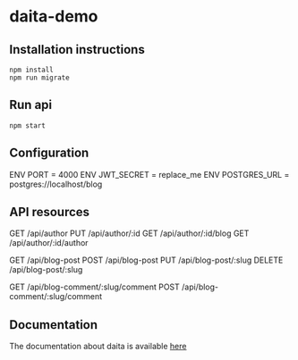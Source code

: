 # daita-demo

## Installation instructions
```
npm install
npm run migrate
```

## Run api
```
npm start
```

## Configuration
ENV PORT = 4000
ENV JWT_SECRET = replace_me
ENV POSTGRES_URL = postgres://localhost/blog

## API resources

GET /api/author
PUT /api/author/:id
GET /api/author/:id/blog
GET /api/author/:id/author

GET /api/blog-post
POST /api/blog-post
PUT /api/blog-post/:slug
DELETE /api/blog-post/:slug

GET /api/blog-comment/:slug/comment
POST /api/blog-comment/:slug/comment

## Documentation
The documentation about daita is available [here](https://app.gitbook.com/@no0dles/s/daita/)
